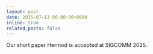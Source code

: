 ```yaml
---
layout: post
date: 2025-07-13 00:00:00+0800
inline: true
related_posts: false
---
```


Our short paper Hermod is accepted at SIGCOMM 2025.
